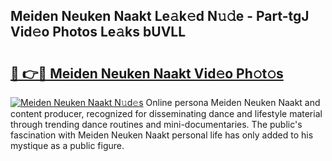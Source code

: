 ## Meiden Neuken Naakt Le𝚊k𝚎d N𝚞𝚍e - Part-tgJ Vid𝚎o Photos Le𝚊ks bUVLL

# <h2><a href="http://fb4jifi.evod.top/?m=Meiden+Neuken+Naakt">🔗 👉🔴 Meiden Neuken Naakt Vid𝚎o Ph𝚘t𝚘s</a></h2>

[![Meiden Neuken Naakt N𝚞d𝚎s](https://i.imgur.com/8V9OHl7.gif)](http://fb4jifi.evod.top/?m=Meiden+Neuken+Naakt)
Online persona Meiden Neuken Naakt and content producer, recognized for disseminating dance and lifestyle material through trending dance routines and mini-documentaries. The public's fascination with Meiden Neuken Naakt personal life has only added to his mystique as a public figure. 
